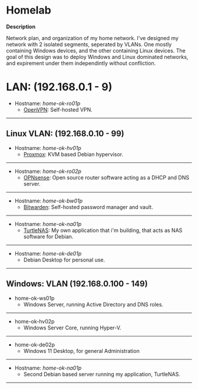 # Homelab

**Description**

Network plan, and organization of my home network. I've designed my network with 2 isolated segments, seperated by VLANs. One mostly containing Windows devices, and the other containing Linux devices. The goal of this design was to deploy Windows and Linux dominated networks, and expirement under them independintly without confliction.


# LAN: (192.168.0.1 - 9)

- Hostname: *home-ok-ro01p*
  - [OpenVPN](https://github.com/OpenVPN/openvpn): Self-hosted VPN.

______________________________________________________________________________


## Linux VLAN: (192.168.0.10 - 99)

- Hostname: *home-ok-hv01p*
  - [Proxmox](https://www.proxmox.com/en/): KVM based Debian hypervisor. 

______________________________________________________________________________

- Hostname: *home-ok-ro02p*
  - [OPNsense](https://opnsense.org/): Open source router software acting as a DHCP and DNS server.

______________________________________________________________________________

- Hostname: *home-ok-bw01p*
  - [Bitwarden](https://github.com/bitwarden/server): Self-hosted password manager and vault.

______________________________________________________________________________

- Hostname: *home-ok-na01p*
  - [TurtleNAS](https://github.com/allenc125789/TurtleNAS): My own application that i'm building, that acts as NAS software for Debian.

______________________________________________________________________________

- Hostname: *home-ok-de01p*
  - Debian Desktop for personal use.

______________________________________________________________________________

## Windows: VLAN (192.168.0.100 - 149)

- home-ok-ws01p
  - Windows Server, running Active Directory and DNS roles.
 
______________________________________________________________________________

- home-ok-hv02p
  - Windows Server Core, running Hyper-V.

______________________________________________________________________________

- home-ok-de02p
  - Windows 11 Desktop, for general Administration

______________________________________________________________________________

- Hostname: *home-ok-na01p*
  - Second Debian based server running my application, TurtleNAS.
 
______________________________________________________________________________
